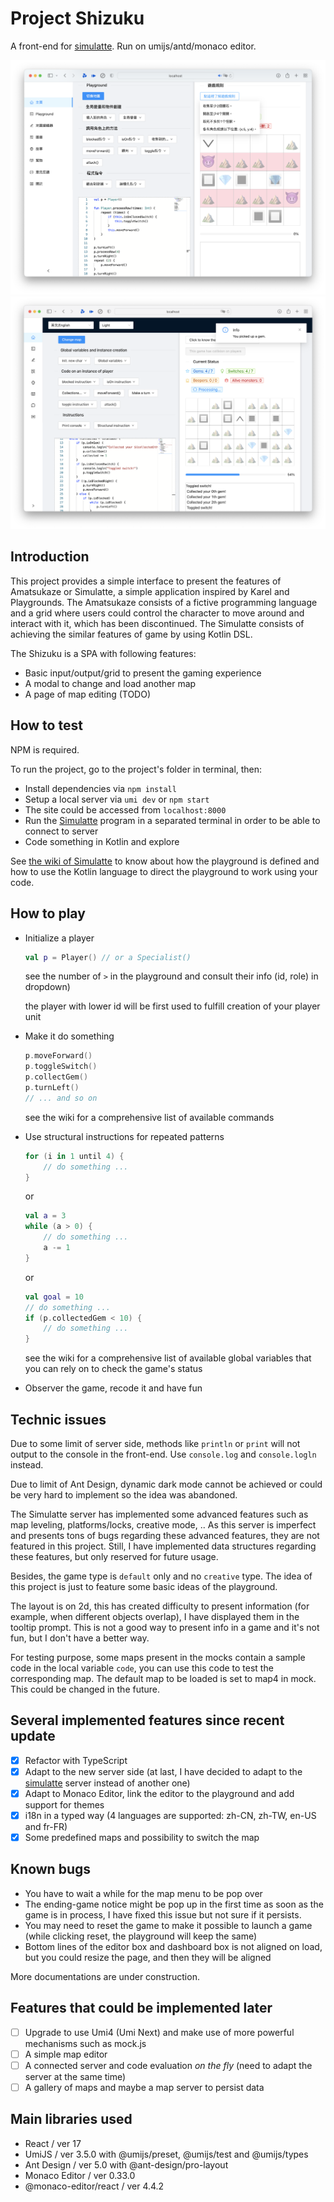 # Project Shizuku

A front-end for [simulatte](https://github.com/kokoro-aya/simulatte). Run on umijs/antd/monaco editor.

![](./img/screenshot1.png)
![](./img/screenshot2.png)

## Introduction

This project provides a simple interface to present the features of Amatsukaze or Simulatte, a simple application inspired by
Karel and Playgrounds. The Amatsukaze consists of a fictive programming language and a grid where users could control
the character to move around and interact with it, which has been discontinued. The Simulatte consists of achieving the similar
features of game by using Kotlin DSL.

The Shizuku is a SPA with following features:

- Basic input/output/grid to present the gaming experience
- A modal to change and load another map
- A page of map editing (TODO)

## How to test

NPM is required.

To run the project, go to the project's folder in terminal, then:

- Install dependencies via `npm install`
- Setup a local server via `umi dev` or `npm start`
- The site could be accessed from `localhost:8000`
- Run the [Simulatte](https://github.com/kokoro-aya/simulatte) program in a separated terminal in order to be able to connect to server
- Code something in Kotlin and explore

See [the wiki of Simulatte](https://github.com/kokoro-aya/simulatte/wiki) to know about how the playground is defined and how to use
the Kotlin language to direct the playground to work using your code.

## How to play

- Initialize a player

  ```kotlin
  val p = Player() // or a Specialist() 
  ```

  see the number of `>` in the playground and consult their info (id, role) in dropdown)

  the player with lower id will be first used to fulfill creation of your player unit

- Make it do something

  ```kotlin
  p.moveForward()
  p.toggleSwitch()
  p.collectGem()
  p.turnLeft()
  // ... and so on
  ```

  see the wiki for a comprehensive list of available commands

- Use structural instructions for repeated patterns

  ```kotlin
  for (i in 1 until 4) {
      // do something ...
  }
  ```

  or

  ```kotlin
  val a = 3
  while (a > 0) {
      // do something ...
      a -= 1
  }
  ```

  or

  ```kotlin
  val goal = 10
  // do something ...
  if (p.collectedGem < 10) {
      // do something ...
  }
  ```

  see the wiki for a comprehensive list of available global variables that you can rely on to check the game's status

- Observer the game, recode it and have fun

## Technic issues

Due to some limit of server side, methods like `println` or `print` will not output to the console in the front-end. Use `console.log`
and `console.logln` instead.

Due to limit of Ant Design, dynamic dark mode cannot be achieved or could be very hard to implement so the idea was abandoned.

The Simulatte server has implemented some advanced features such as map leveling, platforms/locks, creative mode, .. As this
server is imperfect and presents tons of bugs regarding these advanced features, they are not featured in this project. Still,
I have implemented data structures regarding these features, but only reserved for future usage.

Besides, the game type is `default` only and no `creative` type. The idea of this project is just to feature some basic ideas
of the playground.

The layout is on 2d, this has created difficulty to present information (for example, when different objects overlap), I have
displayed them in the tooltip prompt. This is not a good way to present info in a game and it's not fun, but I don't have a better
way.

For testing purpose, some maps present in the mocks contain a sample code in the local variable `code`, you can use this code to
test the corresponding map. The default map to be loaded is set to map4 in mock. This could be changed in the future.

## Several implemented features since recent update

- [x] Refactor with TypeScript
- [x] Adapt to the new server side (at last, I have decided to adapt to the [simulatte](https://github.com/kokoro-aya/simulatte) server instead of another one)
- [x] Adapt to Monaco Editor, link the editor to the playground and add support for themes
- [x] i18n in a typed way (4 languages are supported: zh-CN, zh-TW, en-US and fr-FR)
- [x] Some predefined maps and possibility to switch the map

## Known bugs

- You have to wait a while for the map menu to be pop over
- The ending-game notice might be pop up in the first time as soon as the game is in process, I have fixed this issue but not sure if it persists.
- You may need to reset the game to make it possible to launch a game (while clicking reset, the playground will keep the same)
- Bottom lines of the editor box and dashboard box is not aligned on load, but you could resize the page, and then they will be aligned

More documentations are under construction.

## Features that could be implemented later

- [ ] Upgrade to use Umi4 (Umi Next) and make use of more powerful mechanisms such as mock.js
- [ ] A simple map editor
- [ ] A connected server and code evaluation *on the fly* (need to adapt the server at the same time)
- [ ] A gallery of maps and maybe a map server to persist data

## Main libraries used

- React / ver 17
- UmiJS / ver 3.5.0 with @umijs/preset, @umijs/test and @umijs/types
- Ant Design / ver 5.0 with @ant-design/pro-layout
- Monaco Editor / ver 0.33.0
- @monaco-editor/react / ver 4.4.2


